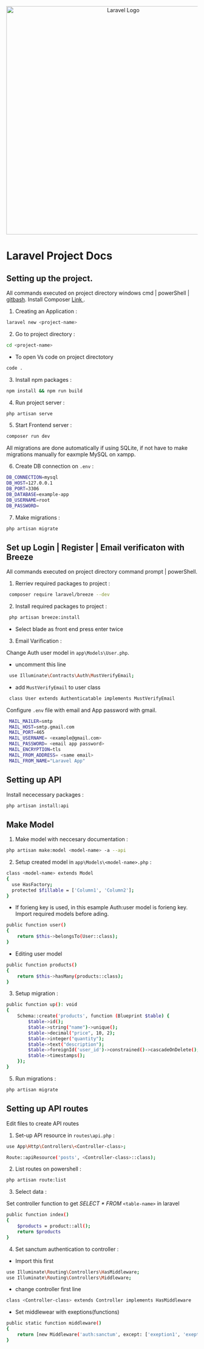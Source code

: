 <p align="center"><a href="https://laravel.com" target="_blank"><img src="https://raw.githubusercontent.com/laravel/art/master/logo-lockup/5%20SVG/2%20CMYK/1%20Full%20Color/laravel-logolockup-cmyk-red.svg" width="600" alt="Laravel Logo"></a></p>

# Laravel Project Docs

## Setting up the project.

All commands executed on project directory windows cmd | powerShell | <a href="https://git-scm.com/downloads">gitbash</a>. Install Composer <a href="https://getcomposer.org/download/"> Link </a> .

1. Creating an Application :

```bash
laravel new <project-name>
```

2. Go to project directory :

```bash
cd <project-name>
```

-   To open Vs code on project directotory

```bash
code .
```

3. Install npm packages :

```bash
npm install && npm run build
```

4. Run project server :

```bash
php artisan serve
```

5. Start Frontend server :

```bash
composer run dev
```

All migrations are done automatically if using SQLite, if not have to make migrations manually for eaxmple MySQL on xampp.

6. Create DB connection on `.env` :

```bash
DB_CONNECTION=mysql
DB_HOST=127.0.0.1
DB_PORT=3306
DB_DATABASE=example-app
DB_USERNAME=root
DB_PASSWORD=
```

7. Make migrations :

```bash
php artisan migrate
```

## Set up Login | Register | Email verificaton with Breeze

All commands executed on project directory command prompt | powerShell.

1. Rerriev required packages to project :

```bash
 composer require laravel/breeze --dev
```

2. Install required packages to project :

```bash
 php artisan breeze:install
```

-   Select blade as front end press enter twice

3. Email Varification :

Change Auth user model in `app\Models\User.php`.

-   uncomment this line

```bash
 use Illuminate\Contracts\Auth\MustVerifyEmail;
```

-   add `MustVerifyEmail` to user class

```bash
 class User extends Authenticatable implements MustVerifyEmail
```

Configure `.env` file with email and App password with gmail.

```bash
 MAIL_MAILER=smtp
 MAIL_HOST=smtp.gmail.com
 MAIL_PORT=465
 MAIL_USERNAME= <example@gmail.com>
 MAIL_PASSWORD= <email app password>
 MAIL_ENCRYPTION=tls
 MAIL_FROM_ADDRESS= <same email>
 MAIL_FROM_NAME="Laravel App"
```

## Setting up API

Install nececessary packages :

```bash
php artisan install:api
```

## Make Model

1. Make model with neccesary documentation :

```bash
php artisan make:model <model-name> -a --api
```

2. Setup created model in `app\Models\<model-name>.php` :

```bash
class <model-name> extends Model
{
  use HasFactory;
  protected $fillable = ['Column1', 'Column2'];
}
```

-   If forieng key is used, in this esample Auth:user model is forieng key. Import required models before ading.

```bash
public function user()
{
    return $this->belongsTo(User::class);
}
```

-   Editing user model

```bash
public function products()
{
    return $this->hasMany(products::class);
}
```

3. Setup migration :

```bash
public function up(): void
{
    Schema::create('products', function (Blueprint $table) {
        $table->id();
        $table->string("name")->unique();
        $table->decimal("price", 10, 2);
        $table->integer("quantity");
        $table->text("description");
        $table->foreignId('user_id')->constrained()->cascadeOnDelete(); // if forieng key is added
        $table->timestamps();
    });
}
```

5. Run migrations :

```bash
php artisan migrate
```

## Setting up API routes

Edit files to create API routes

1. Set-up API resource in `routes\api.php` :

```bash
use App\Http\Controllers\<Controller-class>;

Route::apiResource('posts', <Controller-class>::class);
```

2. List routes on powershell :

```bash
php artisan route:list
```

3. Select data :

Set controller function to get _SELECT \* FROM_ `<table-name>` in laravel

```bash
public function index()
{
    $products = product::all();
    return $products
}
```

4. Set sanctum authentication to controller :

-   Import this first

```bash
use Illuminate\Routing\Controllers\HasMiddleware;
use Illuminate\Routing\Controllers\Middleware;
```

-   change controller first line

```bash
class <Controller-class> extends Controller implements HasMiddleware
```

-   Set middlewear with exeptions(functions)

```bash
public static function middleware()
{
    return [new Middleware('auth:sanctum', except: ['exeption1', 'exeption2'])];
}
```
